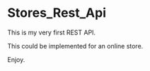 # Stores_Rest_Api
This is my very first REST API. 

This could be implemented for an online store.

Enjoy.
